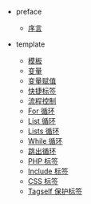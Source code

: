 * preface

  * [序言](index.md)

* template

  * [模板](template/index.md)
  * [变量](template/var.md)
  * [变量赋值](template/assign.md)
  * [快捷标签](template/quick.md)
  * [流程控制](template/if.md)
  * [For 循环](template/for.md)
  * [List 循环](template/list.md)
  * [Lists 循环](template/lists.md)
  * [While 循环](template/while.md)
  * [跳出循环](template/break.md)
  * [PHP 标签](template/while.md)
  * [Include 标签](template/include.md)
  * [CSS 标签](template/css.md)
  * [Tagself 保护标签](template/tagself.md)